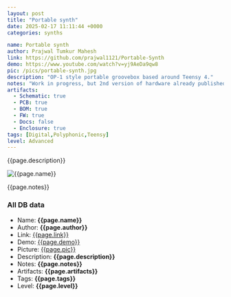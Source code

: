 ```yaml
---
layout: post
title: "Portable synth"
date: 2025-02-17 11:11:44 +0000
categories: synths

name: Portable synth
author: Prajwal Tumkur Mahesh
link: https://github.com/prajwal1121/Portable-Synth
demo: https://www.youtube.com/watch?v=yj9AeDa9qw8
pic: /pics/portable-synth.jpg
description: "OP-1 style portable groovebox based around Teensy 4."
notes: "Work in progress, but 2nd version of hardware already published. "
artifacts:
  - Schematic: true
  - PCB: true
  - BOM: true
  - FW: true
  - Docs: false
  - Enclosure: true
tags: [Digital,Polyphonic,Teensy]
level: Advanced
---
```


{{page.description}}

![{{page.name}}]({{page.pic}})

{{page.notes}}

### All DB data
- Name: **{{page.name}}**
- Author: **{{page.author}}**
- Link: [{{page.link}}]({{page.link}})
- Demo: [{{page.demo}}]({{page.demo}})
- Picture: [{{page.pic}}]({{page.pic}})
- Description: **{{page.description}}**
- Notes: **{{page.notes}}**
- Artifacts: **{{page.artifacts}}**
- Tags: **{{page.tags}}**
- Level: **{{page.level}}**
